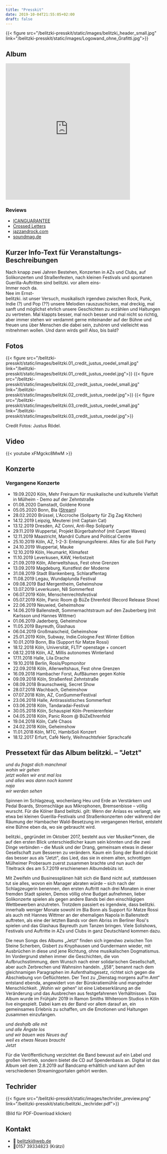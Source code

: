 ```yaml
---
title: "Presskit"
date: 2019-10-04T21:55:05+02:00
draft: false
---
```


{{< figure src="/belitzki-presskit/static/images/belitzki_header_small.jpg" link="/belitzki-presskit/static/images/Logowand_ohne_Grafitti.jpg">}}

## Album

<iframe style="border: 0; width: 400px; height: 439px;" src="https://bandcamp.com/EmbeddedPlayer/album=1575319358/size=large/bgcol=ffffff/linkcol=0687f5/artwork=small/transparent=true/" seamless><a href="http://belitzki.bandcamp.com/album/jetzt">Jetzt by belitzki.</a></iframe>

### Reviews

- [ICANGUARANTEE](https://www.icanguarantee.com/belitzki-jetzt/)
- [Crossed Letters](https://crossedletters.wordpress.com/2019/09/22/bandsalat-belitzki-cape-light-cultdreams-gender-roles-keele-montreal-slaughter-beach-dog-yarostan/)
- [jazzandrock.com](http://jazzandrock.com/?p=12088)
- [soundmag.de](https://www.soundmag.de/reviews/belitzki-jetzt/)

## Kurzer Info-Text für Veranstaltungs-Beschreibungen

Nach knapp zwei Jahren Bestehen, Konzerten in AZs und Clubs, auf Solikonzerten und Straßenfesten, nach kleinen Festivals und spontanen Guerilla-Auftritten sind belitzki. vor allem eins- <br />
Immer noch da. <br />
Nee im Ernst- <br />
belitzki. ist unser Versuch, musikalisch irgendwo zwischen Rock, Punk, Indie (?) und Pop (??) unsere Melodien rauszuschicken, mal dreckig, mal sanft und möglichst ehrlich unsere Geschichten zu erzählen und Haltungen zu vertreten.
Mal klappts besser, mal noch besser und mal nicht so richtig, aber immer stehen wir verdammt gerne miteinander auf der Bühne und freuen uns über Menschen die dabei sein, zuhören und vielleicht was mitnehmen wollen.
Und dann wirds geil!
Also, bis bald?

## Fotos

{{< figure src="/belitzki-presskit/static/images/belitzki.01_credit_justus_roedel_small.jpg" link="/belitzki-presskit/static/images/belitzki.01_credit_justus_roedel.jpg">}}
{{< figure src="/belitzki-presskit/static/images/belitzki.02_credit_justus_roedel_small.jpg" link="/belitzki-presskit/static/images/belitzki.02_credit_justus_roedel.jpg">}}
{{< figure src="/belitzki-presskit/static/images/belitzki.03_credit_justus_roedel_small.jpg" link="/belitzki-presskit/static/images/belitzki.03_credit_justus_roedel.jpg">}}

Credit Fotos: Justus Rödel.

## Video

{{< youtube xFMgckc8MwM >}}

## Konzerte

### Vergangene Konzerte

- 19.09.2020 Köln, Mehr Freiraum für musikalische und kulturelle Vielfalt in Mülheim - Demo auf der Zehntstraße
- 01.08.2020 Damstadt, Goldene Krone
- 05.05.2020 Bonn, Bla ([Stream](https://www.youtube.com/watch?v=InFgwWIBuns&))
- 28.02.2020 Brüssel, L'Accroche (Soliparty für Zig Zag Kitchen)
- 14.12.2019 Leipzig, Meuterei (mit Captain Cat)
- 13.12.2019 Dresden, AZ Conni, Anti-Rep Soliparty
- 29.11.2019 Wuppertal, Projekt Bürgerbahnhof (mit Carpet Waves)
- 12.11.2019 Maastricht, Mandril Culture and Political Centre
- 25.10.2019 Köln, AZ, 1-2-3: Enteignungsfeierei. Alles für alle Soli Party
- 24.10.2019 Wuppertal, Mauke
- 12.10.2019 Köln, Heumarkt, Klimafest
- 11.10.2019 Leverkusen, KAW, Herbstzeit
- 21.09.2019 Köln, Allerweltshaus, Fest ohne Grenzen
- 13.09.2019 Magdeburg, Kunstfest der Moderne
- 31.08.2019 Stadt Blankenberg, Schlaraffentag
- 11.08.2019 Legau, Wundaplunda Festival
- 09.08.2019 Bad Mergentheim, Geheimshow
- 13.07.2019 Leverkusen, N8 Sommerfest
- 06.07.2019 Köln, Menschenrechtsfestival
- 05.07.2019 Köln, Panic Room @ BüZe Ehrenfeld (Record Release Show)
- 22.06.2019 Neuwied, Geheimshow
- 14.06.2019 Ballenstedt, Sommernachtstraum auf den Zauberberg (mit Karlsson und Hannes Wittmer)
- 01.06.2019 Jaderberg, Geheimshow
- 11.05.2019 Bayreuth, Glashaus
- 06.04.2019 Großmaischeid, Geheimshow
- 25.01.2019 Köln, Subway, Indie.Cologne.Fest Winter Edition
- 10.01.2019 Bonn, Bla (Support für Matze Rossi)
- 18.12.2018 Köln, Universität, FLTI* openstage + concert
- 08.12.2018 Köln, AZ, Millis autonomes Winterland
- 17.11.2018 Halle, Lila Drache
- 19.10.2018 Berlin, Rosis/Popmonitor
- 22.09.2018 Köln, Allerweltshaus, Fest ohne Grenzen
- 16.09.2018 Hambacher Forst, AufBäumen gegen Kohle
- 09.09.2018 Köln, Straßenfest Zehntstraße
- 08.09.2018 Braunschweig, Secret Show
- 28.07.2018 Wachbach, Geheimshow
- 07.07.2018 Köln, AZ, ConSummerFestival
- 23.06.2018 Halle, Antirassistisches Sommerfest
- 03.06.2018 Köln, Tandaradai-Festival
- 30.05.2018 Köln, Schauspiel Köln-Premierenfeier
- 04.05.2018 Köln, Panic Room @ BüZeEhrenfeld
- 19.04.2018 Köln, Café Chaos
- 24.02.2018 Köln, Geheimshow
- 11.01.2018 Köln, MTC, HambiSoli Konzert
- 18.12.2017 Erfurt, Café Nerly, Weihnachtsfeier Sprachcafé

## Pressetext für das Album belitzki. – "Jetzt"

*und du fragst dich manchmal* <br />
*wohin wir gehen* <br />
*jetzt wollen wir erst mal los* <br />
*und alles was dann noch kommt* <br />
*naja* <br />
*wir werden sehen*

Spinnen im Schlagzeug, wochenlang Heu und Erde an Verstärkern und Pedal Boards, Stromschläge aus Mikrophonen, Bremsenbisse – völlig wurscht. Für die Kölner Band belitzki. gilt: Wenn der Anlass es verlangt, wie etwa bei kleinen Guerilla-Festivals und Straßenkonzerten oder während der Räumung der Hambacher Wald-Besetzung im vergangenen Herbst, entsteht eine Bühne eben da, wo sie gebraucht wird.

belitzki., gegründet im Oktober 2017, besteht aus vier Musiker*innen, die auf den ersten Blick unterschiedlicher kaum sein könnten und die zwei Dinge verbinden – die Musik und der Drang, gemeinsam etwas in dieser Gesellschaft zum Besseren zu verändern. Kaum ein Song der Band drückt das besser aus als "Jetzt", das Lied, das sie in einem alten, schrottigen Mülheimer Proberaum zuerst zusammen brachte und nun auch der Titeltrack des am 5.7.2019 erschienenen Albumdebüts ist.

Mit Zweifeln und Businessplänen hält sich die Band nicht auf, stattdessen tut sie alles, wovon ein Manager abraten würde – sich nach der Schlagzeugerin benennen, den ersten Auftritt nach drei Monaten in einer fremden Stadt spielen, Demos völlig ohne Budget aufnehmen, lieber Solikonzerte spielen als gegen andere Bands bei den einschlägigen Wettbewerben anzutreten. Trotzdem passiert es irgendwie, dass belitzki. innerhalb weniger Monate sowohl im Bla Bonn als Support für Matze Rossi als auch mit Hannes Wittmer an der ehemaligen Napola in Ballenstedt auftreten, als eine der letzten Bands vor dem Abriss im Berliner Rosi's spielen und das Glashaus Bayreuth zum Tanzen bringen. Viele Solishows, Festivals und Auftritte in AZs und Clubs in ganz Deutschland kommen dazu.

Die neun Songs des Albums „Jetzt“ finden sich irgendwo zwischen Ton Steine Scherben, Gisbert zu Knyphausen und Gundermann wieder, mit Ausbrüchen in diese und jene Richtung, ohne musikalischen Dogmatismus. Im Vordergrund stehen immer die Geschichten, die von Aufbruchsstimmung, dem Wunsch nach einer solidarischen Gesellschaft, aber auch Zerbrechen und Wahnsinn handeln. „§58“, benannt nach dem gleichnamigen Paragraphen im Aufenthaltsgesetz, richtet sich gegen die Abschiebung von Geflüchteten. Der Text zu „Dienstag morgens auf’m Amt“ entstand ebenda, angewidert von der Bürokratiemühle und mangelnder Menschlichkeit. „Wohin wir gehen“ ist eine Liebeserklärung an die Veränderung und das Ausbrechen aus festgefahrenen Verhältnissen. Das Album wurde im Frühjahr 2019 in Ramon Smiths Whiteroom Studios in Köln live eingespielt. Dabei kam es der Band vor allem darauf an, ein gemeinsames Erlebnis zu schaffen, um die Emotionen und Haltungen zusammen einzufangen.

*und deshalb alle mit* <br />
*und alle Ängste los* <br />
*und wir bauen was Neues auf* <br />
*weil es etwas Neues braucht* <br />
*Jetzt*

Für die Veröffentlichung verzichtet die Band bewusst auf ein Label und großen Vertrieb, sondern bietet die CD auf Spendenbasis an. Digital ist das Album seit dem 2.8.2019 auf Bandcamp erhältlich und kann auf den verschiedenen Streamingportalen gehört werden.

## Techrider

{{< figure src="/belitzki-presskit/static/images/techrider_preview.png" link="/belitzki-presskit/static/belitzki._techrider.pdf">}}

(Bild für PDF-Download klicken)

## Kontakt

- 📧 belitzki@web.de
- 📱0157 39334823 (Krätzi)
